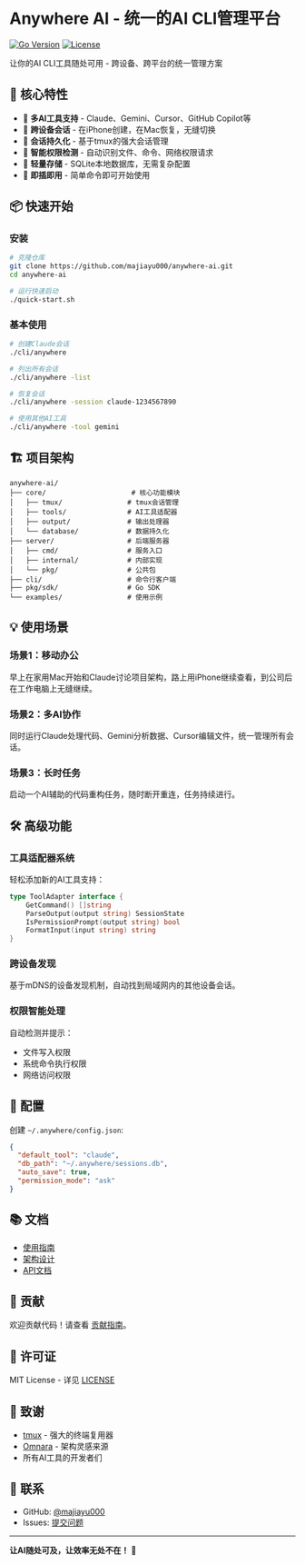 # Anywhere AI - 统一的AI CLI管理平台

[![Go Version](https://img.shields.io/badge/Go-1.21+-blue.svg)](https://golang.org)
[![License](https://img.shields.io/badge/License-MIT-green.svg)](LICENSE)

让你的AI CLI工具随处可用 - 跨设备、跨平台的统一管理方案

## 🌟 核心特性

- 🤖 **多AI工具支持** - Claude、Gemini、Cursor、GitHub Copilot等
- 📱 **跨设备会话** - 在iPhone创建，在Mac恢复，无缝切换
- 🔄 **会话持久化** - 基于tmux的强大会话管理
- 🔐 **智能权限检测** - 自动识别文件、命令、网络权限请求
- 💾 **轻量存储** - SQLite本地数据库，无需复杂配置
- 🚀 **即插即用** - 简单命令即可开始使用

## 📦 快速开始

### 安装

```bash
# 克隆仓库
git clone https://github.com/majiayu000/anywhere-ai.git
cd anywhere-ai

# 运行快速启动
./quick-start.sh
```

### 基本使用

```bash
# 创建Claude会话
./cli/anywhere

# 列出所有会话
./cli/anywhere -list

# 恢复会话
./cli/anywhere -session claude-1234567890

# 使用其他AI工具
./cli/anywhere -tool gemini
```

## 🏗️ 项目架构

```
anywhere-ai/
├── core/                     # 核心功能模块
│   ├── tmux/                # tmux会话管理
│   ├── tools/               # AI工具适配器
│   ├── output/              # 输出处理器
│   └── database/            # 数据持久化
├── server/                  # 后端服务器
│   ├── cmd/                 # 服务入口
│   ├── internal/            # 内部实现
│   └── pkg/                 # 公共包
├── cli/                     # 命令行客户端
├── pkg/sdk/                 # Go SDK
└── examples/                # 使用示例
```

## 💡 使用场景

### 场景1：移动办公

早上在家用Mac开始和Claude讨论项目架构，路上用iPhone继续查看，到公司后在工作电脑上无缝继续。

### 场景2：多AI协作

同时运行Claude处理代码、Gemini分析数据、Cursor编辑文件，统一管理所有会话。

### 场景3：长时任务

启动一个AI辅助的代码重构任务，随时断开重连，任务持续进行。

## 🛠️ 高级功能

### 工具适配器系统

轻松添加新的AI工具支持：

```go
type ToolAdapter interface {
    GetCommand() []string
    ParseOutput(output string) SessionState
    IsPermissionPrompt(output string) bool
    FormatInput(input string) string
}
```

### 跨设备发现

基于mDNS的设备发现机制，自动找到局域网内的其他设备会话。

### 权限智能处理

自动检测并提示：
- 文件写入权限
- 系统命令执行权限  
- 网络访问权限

## 🔧 配置

创建 `~/.anywhere/config.json`:

```json
{
  "default_tool": "claude",
  "db_path": "~/.anywhere/sessions.db",
  "auto_save": true,
  "permission_mode": "ask"
}
```

## 📚 文档

- [使用指南](USAGE.md)
- [架构设计](ai-cli-manager-structure.md)
- [API文档](docs/api.md)

## 🤝 贡献

欢迎贡献代码！请查看 [贡献指南](CONTRIBUTING.md)。

## 📄 许可证

MIT License - 详见 [LICENSE](LICENSE)

## 🙏 致谢

- [tmux](https://github.com/tmux/tmux) - 强大的终端复用器
- [Omnara](https://github.com/omnara) - 架构灵感来源
- 所有AI工具的开发者们

## 📮 联系

- GitHub: [@majiayu000](https://github.com/majiayu000)
- Issues: [提交问题](https://github.com/majiayu000/anywhere-ai/issues)

---

**让AI随处可及，让效率无处不在！** 🚀